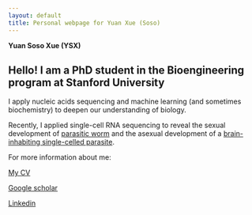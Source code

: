 ```yaml
---
layout: default
title: Personal webpage for Yuan Xue (Soso)
---
```


**Yuan Soso Xue (YSX)**

## Hello! I am a PhD student in the Bioengineering program at Stanford University

I apply nucleic acids sequencing and machine learning (and sometimes biochemistry) to deepen our understanding of biology.

Recently, I applied single-cell RNA sequencing to reveal the sexual development of [parasitic worm](https://www.biorxiv.org/content/10.1101/364166v1) and the asexual development of a [brain-inhabiting single-celled parasite](https://www.biorxiv.org/content/10.1101/656165v1.article-metrics).

For more information about me:

<span style="color:blue">[My CV](xuesoso.github.io/cv)</span>

<span style="color:blue">[Google scholar](https://scholar.google.com/citations?user=HJLgA2kAAAAJ&hl=en)</span>

<span style="color:blue">[Linkedin](https://www.linkedin.com/in/yuan-xue-8b1b254a)</span>

